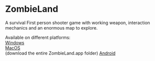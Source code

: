# ZombieLand
A survival First person shooter game with working weapon, interaction mechanics and an enormous map to explore. 

Available on different platforms:<br>
<a href='https://drive.google.com/file/d/18MavbPDjG4adzGd_TZTxU04Z9Jm50eDe/view?usp=sharing'>Windows</a><br>
<a href='https://drive.google.com/drive/folders/1xHK0xXsGs_KnSEtD7XPdrud8wcq1JWW9?usp=sharing'>MacOS</a><br> (download the entire ZombieLand.app folder)
<a href='https://drive.google.com/file/d/1vrBGV_hfZfpkpfNo6O1lYhvZtcFNi6mU/view?usp=sharing'>Android</a>
